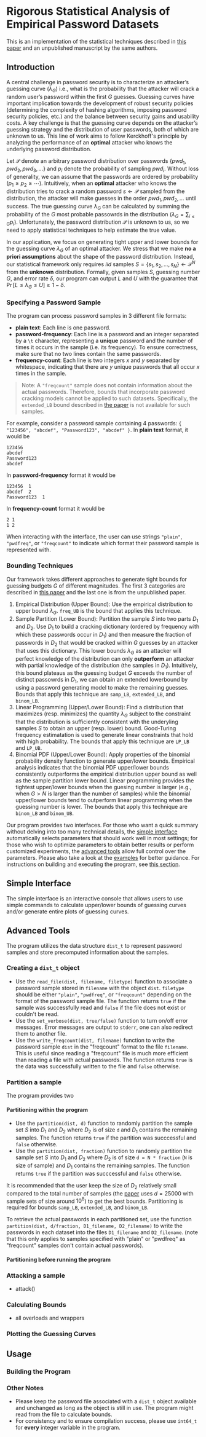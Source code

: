 # Rigorous Statistical Analysis of Empirical Password Datasets

This is an implementation of the statistical techniques described in [this paper](papers/Towards_a_Rigorous_Statistical_Analysis_of_Empirical_Password_Datasets.pdf) and an unpublished manuscript by the same authors. 

## Introduction

A central challenge in password security is to characterize an attacker’s guessing curve ($\lambda_{G}$) i.e., what is the probability that the attacker will crack a random user’s password within the first $G$ guesses. Guessing curves have important implication towards the development of robust security policies (determining the complexity of hashing algorithms, imposing password security policies, etc.) and the balance between security gains and usability costs. A key challenge is that the guessing curve depends on the attacker’s guessing strategy and the distribution of user passwords, both of which are unknown to us. This line of work aims to follow Kerckhoff's principle by analyzing the performance of an **optimal** attacker who knows the underlying password distribution.

Let $\mathcal{P}$ denote an arbitrary password distribution over passwords $\lbrace pwd_{1}, pwd_{2}, pwd_{3}, \ldots \rbrace$ and $p_{i}$ denote the probability of sampling $pwd_{i}$. Without loss of generality, we can assume that the passwords are ordered by probability ($p_{1} \geq p_{2} \geq \cdots$). Intuitively, when an **optimal** attacker who knows the distribution tries to crack a random password $s \leftarrow \mathcal{P}$ sampled from the distribution, the attacker will make guesses in the order $pwd_{1}, pwd_{2}, \ldots$ until success. The true guessing curve $\lambda_{G}$ can be calculated by summing the probability of the $G$ most probable passowrds in the distribution ($\lambda_{G} = \sum_{i \leq G} p_{i}$). Unfortunately, the password distribution $\mathcal{P}$ is unknown to us, so we need to apply statistical techniques to help estimate the true value.

In our application, we focus on generating tight upper and lower bounds for the guessing curve $\lambda_{G}$ of an optimal attacker. We stress that we make **no a priori assumptions** about the shape of the password distribution. Instead, our statistical framework only requires *iid* samples $S = \lbrace s_{1}, s_{2}, \ldots, s_{N} \rbrace \leftarrow \mathcal{P}^{N}$ from the **unknown** distribution. Formally, given samples $S$, guessing number $G$, and error rate $\delta$, our program can output $L$ and $U$ with the guarantee that $\Pr[L \leq \lambda_{G} \leq U] \geq 1 - \delta$.
 
### Specifying a Password Sample

The program can process password samples in 3 different file formats:

- **plain text**: Each line is one password.
- **password-frequency**: Each line is a password and an integer separated by a `\t` character, representing a **unique** password and the number of times it occurs in the sample (i.e. its frequency). To ensure correctness, make sure that no two lines contain the same passwords.
- **frequency-count**: Each line is two integers $x$ and $y$ separated by whitespace, indicating that there are $y$ unique passwords that all occur $x$ times in the sample.

> Note: A `"freqcount"` sample does not contain information about the actual passwords. Therefore, bounds that incorporate password cracking models cannot be applied to such datasets. Specifically, the `extended_LB` bound described in [the paper](papers/Towards_a_Rigorous_Statistical_Analysis_of_Empirical_Password_Datasets.pdf) is not available for such samples.

For example, consider a password sample containing 4 passwords: `{ "123456", "abcdef", "Password123", "abcdef" }`. In **plain text** format, it would be

    123456
    abcdef
    Password123
    abcdef

In **password-frequency** format it would be

    123456  1
    abcdef  2
    Password123  1

In **frequency-count** format it would be

    2 1
    1 2

When interacting with the interface, the user can use strings `"plain"`, `"pwdfreq"`, or `"freqcount"` to indicate which format their password sample is represented with.

### Bounding Techniques

Our framework takes different approaches to generate tight bounds for guessing budgets $G$ of different magnitudes. The first 3 categories are described in [this paper](papers/Towards_a_Rigorous_Statistical_Analysis_of_Empirical_Password_Datasets.pdf) and the last one is from the unpublished paper. <!--[this paper](papers/PIN_paper).-->

1. Empirical Distribution (Upper Bound): Use the empirical distribution to upper bound $\lambda_G$. `freq_UB` is the bound that applies this technique.
2. Sample Partition (Lower Bound): Partition the sample $S$ into two parts $D_1$ and $D_2$. Use $D_1$ to build a cracking dictionary (ordered by frequency with which these passwords occur in $D_1$) and then measure the fraction of passwords in $D_2$ that would be cracked within $G$ guesses by an attacker that uses this dictionary. This lower bounds $\lambda_G$ as an attacker will perfect knowledge of the distribution can only **outperform** an attacker with partial knowledge of the distribution (the samples in $D_1$). Intuitively, this bound plateaus as the guessing budget $G$ exceeds the number of distinct passowrds in $D_{1}$, we can obtain an extended lowerbound by using a password generating model to make the remaining guesses. Bounds that apply this technique are `samp_LB`, `extended_LB`, and `binom_LB`.
3. Linear Programming (Upper/Lower Bound): Find a distribution that maximizes (resp. minimizes) the quantity $\lambda_G$ subject to the constraint that the distribution is sufficiently consistent with the underyling samples $S$ to obtain an upper (resp. lower) bound. Good-Turing frequency estimatation is used to generate linear constraints that hold with high probability. The bounds that apply this technique are `LP_LB` and `LP_UB`.
4. Binomial PDF (Upper/Lower Bound): Apply properties of the binomial probability density function to generate upper/lower bounds. Empirical analysis indicates that the binomial PDF upper/lower bounds consistently outperforms the empirical distribution upper bound as well as the sample partition lower bound. Linear programming provides the tightest upper/lower bounds when the guesing number is larger (e.g., when $G > N$ is larger than the number of samples) while the binomial upper/lower bounds tend to outperform linear programming when the guessing number is lower. The bounds that apply this technique are `binom_LB` and `binom_UB`.

Our program provides two interfaces. For those who want a quick summary without delving into too many technical details, the [simple interface](#simple-interface) automatically selects parameters that should work well in most settings; for those who wish to optimize parameters to obtain better results or perform customized experiments, the [advanced tools](#advanced-tools) allow full control over the parameters. Please also take a look at the [examples](examples/) for better guidance. For instructions on building and executing the program, see [this section](#usage).

## Simple Interface

The simple interface is an interactive console that allows users to use simple commands to calculate upper/lower bounds of guessing curves and/or generate entire plots of guessing curves.

## Advanced Tools

The program utilizes the data structure `dist_t` to represent password samples and store precomputed information about the samples. 

### Creating a `dist_t` object

- Use the `read_file(dist, filename, filetype)` function to associate a password sample stored in `filename` with the object `dist`. `filetype` should be either `"plain"`, `"pwdfreq"`, or `"freqcount"` depending on the format of the password sample file. The function returns `true` if the sample was successfully read and `false` if the file does not exist or couldn't be read.
- Use the `set_verbose(dist, true/false)` function to turn on/off error messages. Error messages are output to `stderr`, one can also redirect them to another file.
- Use the `write_freqcount(dist, filename)` function to write the password sample `dist` in the "freqcount" format to the file `filename`. This is useful since reading a "freqcount" file is much more efficient than reading a file with actual passwords. The function returns `true` is the data was successfully written to the file and `false` otherwise.

### Partition a sample

The program provides two

#### Partitioning within the program
 
- Use the `partition(dist, d)` function to randomly partition the sample set $S$ into $D_{1}$ and $D_{2}$ where $D_{2}$ is of size `d` and $D_{1}$ contains the remaining samples. The function returns `true` if the partition was succcessful and `false` otherwise.
- Use the `partition(dist, fraction)` function to randomly partition the sample set $S$ into $D_{1}$ and $D_{2}$ where $D_{2}$ is of size `d = N * fraction` (`N` is size of sample) and $D_{1}$ contains the remaining samples. The function returns `true` if the partition was succcessful and `false` otherwise.

It is recommended that the user keep the size of $D_{2}$ relatively small compared to the total number of samples (the [paper](lp_paper) uses $d = 25000$ with sample sets of size around $10^{8}$) to get the best bounds. Partitioning is required for bounds `samp_LB`, `extended_LB`, and `binom_LB`.

To retrieve the actual passwords in each partitioned set, use the function `partition(dist, d/fraction, D1_filename, D2_filename)` to write the passwords in each dataset into the files `D1_filename` and `D2_filename`. (note that this only applies to samples specified with "plain" or "pwdfreq" as "freqcount" samples don't contain actual passwords).

#### Partitioning before running the program

### Attacking a sample

- attack()

### Calculating Bounds

- all overloads and wrappers

### Plotting the Guessing Curves


## Usage

### Building the Program

### Other Notes
- Please keep the password file associated with a `dist_t` object available and unchanged as long as the object is still in use. The program might read from the file to calculate bounds.
- For consistency and to ensure compilation success, please use `int64_t` for **every** integer variable in the program.

